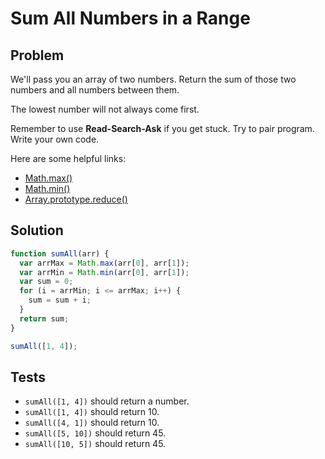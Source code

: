 # Sum All Numbers in a Range

## Problem

We'll pass you an array of two numbers. Return the sum of those two numbers and all numbers between them.

The lowest number will not always come first.

Remember to use **Read-Search-Ask** if you get stuck. Try to pair program. Write your own code.

Here are some helpful links:

* [Math.max()](https://developer.mozilla.org/en-US/docs/Web/JavaScript/Reference/Global_Objects/Math/max)
* [Math.min()](https://developer.mozilla.org/en-US/docs/Web/JavaScript/Reference/Global_Objects/Math/min)
* [Array.prototype.reduce()](https://developer.mozilla.org/en-US/docs/Web/JavaScript/Reference/Global_Objects/Array/Reduce)

## Solution

```javascript
function sumAll(arr) {
  var arrMax = Math.max(arr[0], arr[1]);
  var arrMin = Math.min(arr[0], arr[1]);
  var sum = 0;
  for (i = arrMin; i <= arrMax; i++) {
    sum = sum + i;
  }
  return sum;
}

sumAll([1, 4]);
```

## Tests

* `sumAll([1, 4])` should return a number.
* `sumAll([1, 4])` should return 10.
* `sumAll([4, 1])` should return 10.
* `sumAll([5, 10])` should return 45.
* `sumAll([10, 5])` should return 45.